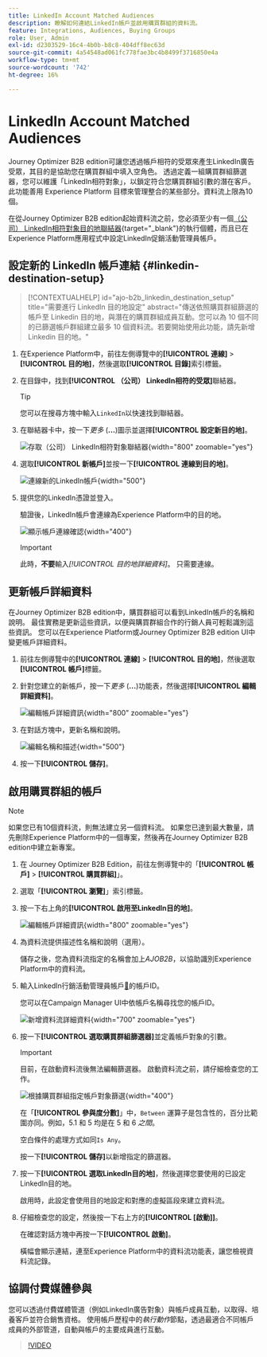 ```yaml
---
title: LinkedIn Account Matched Audiences
description: 瞭解如何連結LinkedIn帳戶並啟用購買群組的資料流。
feature: Integrations, Audiences, Buying Groups
role: User, Admin
exl-id: d2303529-16c4-4b0b-b8c8-404dff8ec63d
source-git-commit: 4a54548ad061fc778fae3bc4b8499f3716850e4a
workflow-type: tm+mt
source-wordcount: '742'
ht-degree: 16%

---
```


# LinkedIn Account Matched Audiences

Journey Optimizer B2B edition可讓您透過帳戶相符的受眾來產生LinkedIn廣告受眾，其目的是協助您在購買群組中填入空角色。 透過定義一組購買群組篩選器，您可以維護「LinkedIn相符對象」，以鎖定符合您購買群組引數的潛在客戶。 此功能善用 Experience Platform 目標來管理整合的某些部分。資料流上限為10個。

在從Journey Optimizer B2B edition起始資料流之前，您必須至少有一個[（公司） LinkedIn相符對象目的地聯結器](https://experienceleague.adobe.com/en/docs/experience-platform/destinations/catalog/social/linkedin#connect){target="_blank"}的執行個體，而且已在Experience Platform應用程式中設定LinkedIn促銷活動管理員帳戶。

## 設定新的 LinkedIn 帳戶連結 {#linkedin-destination-setup}

>[!CONTEXTUALHELP]
>id="ajo-b2b_linkedin_destination_setup"
>title="需要進行 LinkedIn 目的地設定"
>abstract="傳送依照購買群組篩選的帳戶至 Linkedin 目的地，與潛在的購買群組成員互動。您可以為 10 個不同的已篩選帳戶群組建立最多 10 個資料流。若要開始使用此功能，請先新增 Linkedin 目的地。"

1. 在Experience Platform中，前往左側導覽中的&#x200B;**[!UICONTROL 連線]** > **[!UICONTROL 目的地]**，然後選取&#x200B;**[!UICONTROL 目錄]**&#x200B;索引標籤。

1. 在目錄中，找到&#x200B;**[!UICONTROL （公司） LinkedIn相符的受眾]**&#x200B;聯結器。

   >[!TIP]
   >
   >您可以在搜尋方塊中輸入`LinkedIn`以快速找到聯結器。

1. 在聯結器卡中，按一下&#x200B;_更多_ (**...**)圖示並選擇&#x200B;**[!UICONTROL 設定新目的地]**。

   ![存取（公司） LinkedIn相符對象聯結器](./assets/aep-destinations-catalog-linkedin.png){width="800" zoomable="yes"}

1. 選取&#x200B;**[!UICONTROL 新帳戶]**&#x200B;並按一下&#x200B;**[!UICONTROL 連線到目的地]**。

   ![連線新的LinkedIn帳戶](./assets/aep-destinations-catalog-linkedin-new-account.png){width="500"}

1. 提供您的LinkedIn憑證並登入。

   驗證後，LinkedIn帳戶會連線為Experience Platform中的目的地。

   ![顯示帳戶連線確認](./assets/aep-destinations-catalog-linkedin-connected.png){width="400"}

   >[!IMPORTANT]
   >
   >此時，**不要**&#x200B;輸入&#x200B;_[!UICONTROL 目的地詳細資料]_。 只需要連線。

## 更新帳戶詳細資料

在Journey Optimizer B2B edition中，購買群組可以看到LinkedIn帳戶的名稱和說明。 最佳實務是更新這些資訊，以便與購買群組合作的行銷人員可輕鬆識別這些資訊。 您可以在Experience Platform或Journey Optimizer B2B edition UI中變更帳戶詳細資料。

1. 前往左側導覽中的&#x200B;**[!UICONTROL 連線]** > **[!UICONTROL 目的地]**，然後選取&#x200B;**[!UICONTROL 帳戶]**&#x200B;標籤。

1. 針對您建立的新帳戶，按一下&#x200B;_更多_ (**...**)功能表，然後選擇&#x200B;**[!UICONTROL 編輯詳細資料]**。

   ![編輯帳戶詳細資訊](./assets/aep-destinations-accounts-edit-details.png){width="800" zoomable="yes"}

1. 在對話方塊中，更新名稱和說明。

   ![編輯名稱和描述](./assets/destinations-linkedin-account-edit-details-dialog.png){width="500"}

1. 按一下&#x200B;**[!UICONTROL 儲存]**。

## 啟用購買群組的帳戶

>[!NOTE]
>
>如果您已有10個資料流，則無法建立另一個資料流。 如果您已達到最大數量，請先刪除Experience Platform中的一個專案，然後再在Journey Optimizer B2B edition中建立新專案。

1. 在 Journey Optimizer B2B Edition，前往左側導覽中的「**[!UICONTROL 帳戶]** > **[!UICONTROL 購買群組]**」。

1. 選取「**[!UICONTROL 瀏覽]**」索引標籤。

1. 按一下右上角的&#x200B;**[!UICONTROL 啟用至LinkedIn目的地]**。

   ![編輯帳戶詳細資訊](./assets/activate-linkedin-destination.png){width="800" zoomable="yes"}

1. 為資料流提供描述性名稱和說明（選用）。

   儲存之後，您為資料流指定的名稱會加上&#x200B;_AJOB2B_，以協助識別Experience Platform中的資料流。

1. 輸入LinkedIn行銷活動管理員帳戶[&#128279;](https://www.linkedin.com/help/lms/answer/a424270)的帳戶ID。

   您可以在Campaign Manager UI中依帳戶名稱尋找您的帳戶ID。

   ![新增資料流詳細資料](./assets/destinations-linkedin-activate-details.png){width="700" zoomable="yes"}

1. 按一下&#x200B;**[!UICONTROL 選取購買群組篩選器]**&#x200B;並定義帳戶對象的引數。

   >[!IMPORTANT]
   >
   >目前，在啟動資料流後無法編輯篩選器。 啟動資料流之前，請仔細檢查您的工作。

   ![根據購買群組指定帳戶對象篩選](./assets/destinations-linkedin-activate-buying-group-filters.png){width="400"}

   在「**[!UICONTROL 參與度分數]**」中，`Between` 運算子是包含性的，百分比範圍亦同。例如，5.1 和 5 均是在 5 和 6 _之間_。

   空白條件的處理方式如同`Is Any`。

   按一下&#x200B;**[!UICONTROL 儲存]**&#x200B;以新增指定的篩選器。

1. 按一下&#x200B;**[!UICONTROL 選取LinkedIn目的地]**，然後選擇您要使用的已設定LinkedIn目的地。

   啟用時，此設定會使用目的地設定和對應的虛擬區段來建立資料流。

1. 仔細檢查您的設定，然後按一下右上方的&#x200B;**[!UICONTROL [啟動]]**。

   在確認對話方塊中再按一下&#x200B;**[!UICONTROL 啟動]**。

   橫幅會顯示連結，連至Experience Platform中的資料流功能表，讓您檢視資料流記錄。

## 協調付費媒體參與

您可以透過付費媒體管道（例如LinkedIn廣告對象）與帳戶成員互動，以取得、培養客戶並符合銷售資格。 使用帳戶歷程中的&#x200B;_執行動作_&#x200B;節點，透過最適合不同帳戶成員的外部管道，自動與帳戶的主要成員進行互動。

>[!VIDEO](https://video.tv.adobe.com/v/3448649/?learn=on)